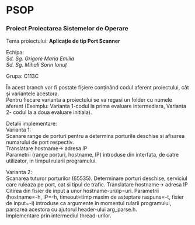 # PSOP
### Proiect Proiectarea Sistemelor de Operare  
  
Tema proiectului: **Aplicație de tip Port Scanner**   
  
Echipa:  
*Sd. Sg. Grigore Maria Emilia*  
*Sd. Sg. Mihali Sorin Ionuț*  
  
Grupa: C113C

În acest branch vor fi postate fișiere conținând codul aferent proiectului, cât și variantele acestora.  
Pentru fiecare varianta a proiectului se va regasi un folder cu numele aferent (Exemplu: Varianta 1-codul la prima evaluare intermediara, Varianta 2- codul la a doua evaluare initiala).  

Detalii implementare:  
Varianta 1:  
Scanare range de porturi pentru a determina porturile deschise si afisarea numarului de port respectiv.  
Translatare hostname-> adresa IP  
Parametrii (range porturi, hostname, IP) introduse din interfata, de catre utilizator, in timpul rularii programului.

Varianta 2:  
Scanarea tuturor porturilor (65535).
Determinare porturi deschise, serviciul care ruleaza pe port, cat si tipul de trafic.
Translatare hostname-> adresa IP  
Citirea din fisier de input a unor hostname-uri/ip=uri.
Parametrii (hostname=-h, IP=-h, timeout=timp maxim de asteptare raspuns=-t, fisier de input=-i) introduse ca argumente in momentul rularii programului, parsarea acestora cu ajutorul header-ului arg_parse.h.  
Implementare prin intermediul thread-urilor.

